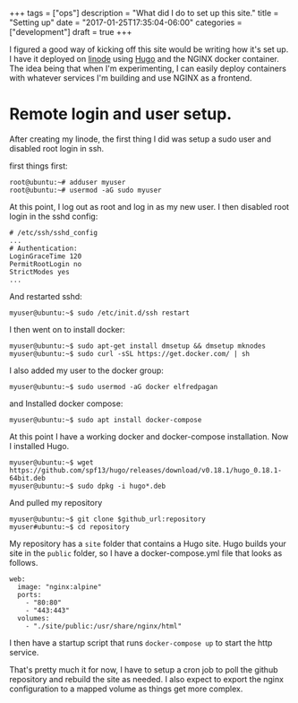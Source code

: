 +++
tags = ["ops"]
description = "What did I do to set up this site."
title = "Setting up"
date = "2017-01-25T17:35:04-06:00"
categories = ["development"]
draft = true
+++

I figured a good way of kicking off this site would be writing how it's set up.
I have it deployed on [linode](http://linode.com) using [Hugo](http://gohugo.io)
and the NGINX docker container. The idea being that when I'm experimenting, I
can easily deploy containers with whatever services I'm building and use NGINX
as a frontend.

# Remote login and user setup.

After creating my linode, the first thing I did was setup a sudo user and disabled
root login in ssh.

first things first:

```
root@ubuntu:~# adduser myuser
root@ubuntu:~# usermod -aG sudo myuser
```

At this point, I log out as root and log in as my new user. I then disabled root
login in the sshd config:

```
# /etc/ssh/sshd_config
...
# Authentication:
LoginGraceTime 120
PermitRootLogin no
StrictModes yes
...
```

And restarted sshd:

```
myuser@ubuntu:~$ sudo /etc/init.d/ssh restart
```

I then went on to install docker:
```
myuser@ubuntu:~$ sudo apt-get install dmsetup && dmsetup mknodes
myuser@ubuntu:~$ sudo curl -sSL https://get.docker.com/ | sh
```

I also added my user to the docker group:
```
myuser@ubuntu:~$ sudo usermod -aG docker elfredpagan
```

and Installed docker compose:
```
myuser@ubuntu:~$ sudo apt install docker-compose
```

At this point I have a working docker and docker-compose installation.
Now I installed Hugo.
```
myuser@ubuntu:~$ wget https://github.com/spf13/hugo/releases/download/v0.18.1/hugo_0.18.1-64bit.deb
myuser@ubuntu:~$ sudo dpkg -i hugo*.deb
```

And pulled my repository
```
myuser@ubuntu:~$ git clone $github_url:repository
myuser#ubuntu:~$ cd repository
```

My repository has a `site` folder that contains a Hugo site. Hugo builds your site in the `public`
folder, so I have a docker-compose.yml file that looks as follows.

```
web:
  image: "nginx:alpine"
  ports:
    - "80:80"
    - "443:443"
  volumes:
    - "./site/public:/usr/share/nginx/html"
```

I then have a startup script that runs `docker-compose up` to start the http
service.

That's pretty much it for now, I have to setup a cron job to poll the github
repository and rebuild the site as needed. I also expect to export the nginx
configuration to a mapped volume as things get more complex.
